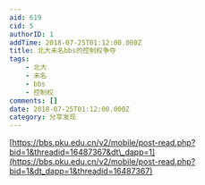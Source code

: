 ```yaml
---
aid: 619
cid: 5
authorID: 1
addTime: 2018-07-25T01:12:00.000Z
title: 北大未名bbs的控制权争夺
tags:
    - 北大
    - 未名
    - bbs
    - 控制权
comments: []
date: 2018-07-25T01:12:00.000Z
category: 分享发现
---
```


[https://bbs.pku.edu.cn/v2/mobile/post-read.php?bid=1&threadid=16487367&dt\_dapp=1](https://bbs.pku.edu.cn/v2/mobile/post-read.php?bid=1&dt_dapp=1&threadid=16487367)
